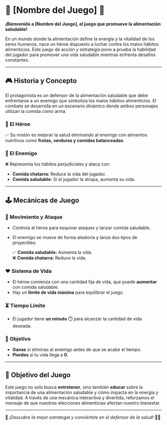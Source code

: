# 🥦 [Nombre del Juego] 🍎  

**¡Bienvenido a [Nombre del Juego], el juego que promueve la alimentación saludable!**  

En un mundo donde la alimentación define la energía y la vitalidad de los seres humanos, nace un héroe dispuesto a luchar contra los malos hábitos alimenticios. Este juego de acción y estrategia pone a prueba la habilidad del jugador para promover una vida saludable mientras enfrenta desafíos constantes.  

---

## 🎮 Historia y Concepto  
El protagonista es un defensor de la alimentación saludable que debe enfrentarse a un enemigo que simboliza los malos hábitos alimenticios. El combate se desarrolla en un escenario dinámico donde ambos personajes utilizan la comida como arma.  

### 🥗 El Héroe  
✅ Su misión es mejorar la salud eliminando al enemigo con alimentos nutritivos como **frutas, verduras y comidas balanceadas**.  

### 🍔 El Enemigo  
❌ Representa los hábitos perjudiciales y ataca con:  
- **Comida chatarra:** Reduce la vida del jugador.  
- **Comida saludable:** Si el jugador la atrapa, aumenta su vida.  

---

## 🕹️ Mecánicas de Juego  
### 🚀 Movimiento y Ataque  
- Controla al héroe para esquivar ataques y lanzar comida saludable.  
- El enemigo se mueve de forma aleatoria y lanza dos tipos de proyectiles:  

  ✅ **Comida saludable:** Aumenta la vida.  
  ❌ **Comida chatarra:** Reduce la vida.  

### ❤️ Sistema de Vida  
- El héroe comienza con una cantidad fija de vida, que puede **aumentar** con comida saludable.  
- Hay un **límite de vida máxima** para equilibrar el juego.  

### ⏳ Tiempo Límite  
- El jugador tiene **un minuto** ⏱️ para alcanzar la cantidad de vida deseada.  

### 🎯 Objetivo  
- **Ganas** si eliminas al enemigo antes de que se acabe el tiempo.  
- **Pierdes** si tu vida llega a **0**.  

---

## 🎯 Objetivo del Juego  
Este juego no solo busca **entretener**, sino también **educar** sobre la importancia de una alimentación saludable y cómo impacta en la energía y vitalidad. A través de una mecánica interactiva y divertida, reforzamos el mensaje de que nuestras elecciones alimenticias afectan nuestro bienestar.  

---

📌 *¡Descubre la mejor estrategia y conviértete en el defensor de la salud!* 🌿🔥  
